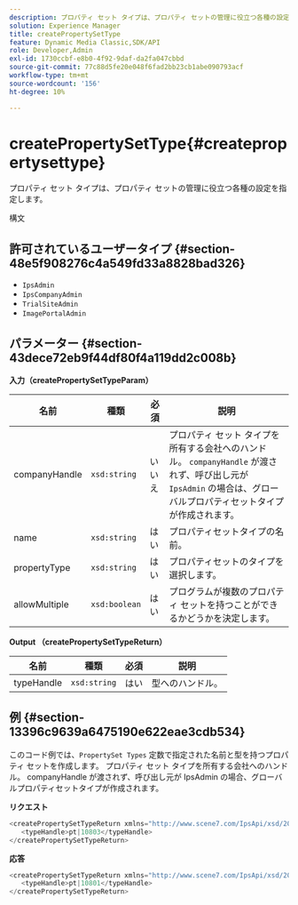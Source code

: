 ```yaml
---
description: プロパティ セット タイプは、プロパティ セットの管理に役立つ各種の設定を指定します。
solution: Experience Manager
title: createPropertySetType
feature: Dynamic Media Classic,SDK/API
role: Developer,Admin
exl-id: 1730ccbf-e8b0-4f92-9daf-da2fa047cbbd
source-git-commit: 77c88d5fe20e048f6fad2bb23cb1abe090793acf
workflow-type: tm+mt
source-wordcount: '156'
ht-degree: 10%

---
```


# createPropertySetType{#createpropertysettype}

プロパティ セット タイプは、プロパティ セットの管理に役立つ各種の設定を指定します。

構文

## 許可されているユーザータイプ {#section-48e5f908276c4a549fd33a8828bad326}

* `IpsAdmin`
* `IpsCompanyAdmin`
* `TrialSiteAdmin`
* `ImagePortalAdmin`

## パラメーター {#section-43dece72eb9f44df80f4a119dd2c008b}

**入力（createPropertySetTypeParam）**

| 名前 | 種類 | 必須 | 説明 |
|---|---|---|---|
| companyHandle | `xsd:string` | いいえ | プロパティ セット タイプを所有する会社へのハンドル。 `companyHandle` が渡されず、呼び出し元が `IpsAdmin` の場合は、グローバルプロパティセットタイプが作成されます。 |
| name | `xsd:string` | はい | プロパティセットタイプの名前。 |
| propertyType | `xsd:string` | はい | プロパティセットのタイプを選択します。 |
| allowMultiple | `xsd:boolean` | はい | プログラムが複数のプロパティ セットを持つことができるかどうかを決定します。 |

**Output （createPropertySetTypeReturn）**

| 名前 | 種類 | 必須 | 説明 |
|---|---|---|---|
| typeHandle | `xsd:string` | はい | 型へのハンドル。 |

## 例 {#section-13396c9639a6475190e622eae3cdb534}

このコード例では、`PropertySet Types` 定数で指定された名前と型を持つプロパティ セットを作成します。 プロパティ セット タイプを所有する会社へのハンドル。 companyHandle が渡されず、呼び出し元が IpsAdmin の場合、グローバルプロパティセットタイプが作成されます。

**リクエスト**

```java
<createPropertySetTypeReturn xmlns="http://www.scene7.com/IpsApi/xsd/2008-01-15">
   <typeHandle>pt|10803</typeHandle>
</createPropertySetTypeReturn>
```

**応答**

```java
<createPropertySetTypeReturn xmlns="http://www.scene7.com/IpsApi/xsd/2008-01-15">
   <typeHandle>pt|10801</typeHandle>
</createPropertySetTypeReturn>
```
